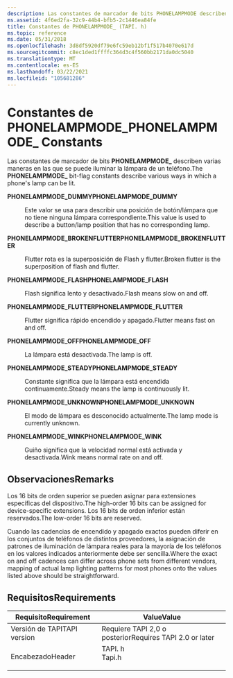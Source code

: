 ```yaml
---
description: Las constantes de marcador de bits PHONELAMPMODE describen varias maneras en las que una lámpara de teléfonos puede estar encendida.
ms.assetid: 4f6ed2fa-32c9-44b4-bfb5-2c1446ea84fe
title: Constantes de PHONELAMPMODE_ (TAPI. h)
ms.topic: reference
ms.date: 05/31/2018
ms.openlocfilehash: 3d8df5920df79e6fc59eb12bf1f517b4070e617d
ms.sourcegitcommit: c8ec1ded1ffffc364d3c4f560bb2171da0dc5040
ms.translationtype: MT
ms.contentlocale: es-ES
ms.lasthandoff: 03/22/2021
ms.locfileid: "105681286"
---
```

# <a name="phonelampmode_-constants"></a><span data-ttu-id="0bfa0-103">Constantes de PHONELAMPMODE_</span><span class="sxs-lookup"><span data-stu-id="0bfa0-103">PHONELAMPMODE_ Constants</span></span>

<span data-ttu-id="0bfa0-104">Las constantes de marcador de bits **PHONELAMPMODE_** describen varias maneras en las que se puede iluminar la lámpara de un teléfono.</span><span class="sxs-lookup"><span data-stu-id="0bfa0-104">The **PHONELAMPMODE_** bit-flag constants describe various ways in which a phone's lamp can be lit.</span></span>

<dl> <dt>

<span data-ttu-id="0bfa0-105"><span id="PHONELAMPMODE_DUMMY"></span><span id="phonelampmode_dummy"></span>**PHONELAMPMODE_DUMMY**</span><span class="sxs-lookup"><span data-stu-id="0bfa0-105"><span id="PHONELAMPMODE_DUMMY"></span><span id="phonelampmode_dummy"></span>**PHONELAMPMODE_DUMMY**</span></span>
</dt> <dd> <dl> <dt>



<span data-ttu-id="0bfa0-106">Este valor se usa para describir una posición de botón/lámpara que no tiene ninguna lámpara correspondiente.</span><span class="sxs-lookup"><span data-stu-id="0bfa0-106">This value is used to describe a button/lamp position that has no corresponding lamp.</span></span>


</dt> </dl> </dd> <dt>

<span data-ttu-id="0bfa0-107"><span id="PHONELAMPMODE_BROKENFLUTTER"></span><span id="phonelampmode_brokenflutter"></span>**PHONELAMPMODE_BROKENFLUTTER**</span><span class="sxs-lookup"><span data-stu-id="0bfa0-107"><span id="PHONELAMPMODE_BROKENFLUTTER"></span><span id="phonelampmode_brokenflutter"></span>**PHONELAMPMODE_BROKENFLUTTER**</span></span>
</dt> <dd> <dl> <dt>



<span data-ttu-id="0bfa0-108">Flutter rota es la superposición de Flash y flutter.</span><span class="sxs-lookup"><span data-stu-id="0bfa0-108">Broken flutter is the superposition of flash and flutter.</span></span>


</dt> </dl> </dd> <dt>

<span data-ttu-id="0bfa0-109"><span id="PHONELAMPMODE_FLASH"></span><span id="phonelampmode_flash"></span>**PHONELAMPMODE_FLASH**</span><span class="sxs-lookup"><span data-stu-id="0bfa0-109"><span id="PHONELAMPMODE_FLASH"></span><span id="phonelampmode_flash"></span>**PHONELAMPMODE_FLASH**</span></span>
</dt> <dd> <dl> <dt>



<span data-ttu-id="0bfa0-110">Flash significa lento y desactivado.</span><span class="sxs-lookup"><span data-stu-id="0bfa0-110">Flash means slow on and off.</span></span>


</dt> </dl> </dd> <dt>

<span data-ttu-id="0bfa0-111"><span id="PHONELAMPMODE_FLUTTER"></span><span id="phonelampmode_flutter"></span>**PHONELAMPMODE_FLUTTER**</span><span class="sxs-lookup"><span data-stu-id="0bfa0-111"><span id="PHONELAMPMODE_FLUTTER"></span><span id="phonelampmode_flutter"></span>**PHONELAMPMODE_FLUTTER**</span></span>
</dt> <dd> <dl> <dt>



<span data-ttu-id="0bfa0-112">Flutter significa rápido encendido y apagado.</span><span class="sxs-lookup"><span data-stu-id="0bfa0-112">Flutter means fast on and off.</span></span>


</dt> </dl> </dd> <dt>

<span data-ttu-id="0bfa0-113"><span id="PHONELAMPMODE_OFF"></span><span id="phonelampmode_off"></span>**PHONELAMPMODE_OFF**</span><span class="sxs-lookup"><span data-stu-id="0bfa0-113"><span id="PHONELAMPMODE_OFF"></span><span id="phonelampmode_off"></span>**PHONELAMPMODE_OFF**</span></span>
</dt> <dd> <dl> <dt>



<span data-ttu-id="0bfa0-114">La lámpara está desactivada.</span><span class="sxs-lookup"><span data-stu-id="0bfa0-114">The lamp is off.</span></span>


</dt> </dl> </dd> <dt>

<span data-ttu-id="0bfa0-115"><span id="PHONELAMPMODE_STEADY"></span><span id="phonelampmode_steady"></span>**PHONELAMPMODE_STEADY**</span><span class="sxs-lookup"><span data-stu-id="0bfa0-115"><span id="PHONELAMPMODE_STEADY"></span><span id="phonelampmode_steady"></span>**PHONELAMPMODE_STEADY**</span></span>
</dt> <dd> <dl> <dt>



<span data-ttu-id="0bfa0-116">Constante significa que la lámpara está encendida continuamente.</span><span class="sxs-lookup"><span data-stu-id="0bfa0-116">Steady means the lamp is continuously lit.</span></span>


</dt> </dl> </dd> <dt>

<span data-ttu-id="0bfa0-117"><span id="PHONELAMPMODE_UNKNOWN"></span><span id="phonelampmode_unknown"></span>**PHONELAMPMODE_UNKNOWN**</span><span class="sxs-lookup"><span data-stu-id="0bfa0-117"><span id="PHONELAMPMODE_UNKNOWN"></span><span id="phonelampmode_unknown"></span>**PHONELAMPMODE_UNKNOWN**</span></span>
</dt> <dd> <dl> <dt>



<span data-ttu-id="0bfa0-118">El modo de lámpara es desconocido actualmente.</span><span class="sxs-lookup"><span data-stu-id="0bfa0-118">The lamp mode is currently unknown.</span></span>


</dt> </dl> </dd> <dt>

<span data-ttu-id="0bfa0-119"><span id="PHONELAMPMODE_WINK"></span><span id="phonelampmode_wink"></span>**PHONELAMPMODE_WINK**</span><span class="sxs-lookup"><span data-stu-id="0bfa0-119"><span id="PHONELAMPMODE_WINK"></span><span id="phonelampmode_wink"></span>**PHONELAMPMODE_WINK**</span></span>
</dt> <dd> <dl> <dt>



<span data-ttu-id="0bfa0-120">Guiño significa que la velocidad normal está activada y desactivada.</span><span class="sxs-lookup"><span data-stu-id="0bfa0-120">Wink means normal rate on and off.</span></span>


</dt> </dl> </dd> </dl>

## <a name="remarks"></a><span data-ttu-id="0bfa0-121">Observaciones</span><span class="sxs-lookup"><span data-stu-id="0bfa0-121">Remarks</span></span>

<span data-ttu-id="0bfa0-122">Los 16 bits de orden superior se pueden asignar para extensiones específicas del dispositivo.</span><span class="sxs-lookup"><span data-stu-id="0bfa0-122">The high-order 16 bits can be assigned for device-specific extensions.</span></span> <span data-ttu-id="0bfa0-123">Los 16 bits de orden inferior están reservados.</span><span class="sxs-lookup"><span data-stu-id="0bfa0-123">The low-order 16 bits are reserved.</span></span>

<span data-ttu-id="0bfa0-124">Cuando las cadencias de encendido y apagado exactos pueden diferir en los conjuntos de teléfonos de distintos proveedores, la asignación de patrones de iluminación de lámpara reales para la mayoría de los teléfonos en los valores indicados anteriormente debe ser sencilla.</span><span class="sxs-lookup"><span data-stu-id="0bfa0-124">Where the exact on and off cadences can differ across phone sets from different vendors, mapping of actual lamp lighting patterns for most phones onto the values listed above should be straightforward.</span></span>

## <a name="requirements"></a><span data-ttu-id="0bfa0-125">Requisitos</span><span class="sxs-lookup"><span data-stu-id="0bfa0-125">Requirements</span></span>



| <span data-ttu-id="0bfa0-126">Requisito</span><span class="sxs-lookup"><span data-stu-id="0bfa0-126">Requirement</span></span> | <span data-ttu-id="0bfa0-127">Value</span><span class="sxs-lookup"><span data-stu-id="0bfa0-127">Value</span></span> |
|-------------------------|-----------------------------------------------------------------------------------|
| <span data-ttu-id="0bfa0-128">Versión de TAPI</span><span class="sxs-lookup"><span data-stu-id="0bfa0-128">TAPI version</span></span><br/> | <span data-ttu-id="0bfa0-129">Requiere TAPI 2,0 o posterior</span><span class="sxs-lookup"><span data-stu-id="0bfa0-129">Requires TAPI 2.0 or later</span></span><br/>                                             |
| <span data-ttu-id="0bfa0-130">Encabezado</span><span class="sxs-lookup"><span data-stu-id="0bfa0-130">Header</span></span><br/>       | <dl> <span data-ttu-id="0bfa0-131"><dt>TAPI. h</dt></span><span class="sxs-lookup"><span data-stu-id="0bfa0-131"><dt>Tapi.h</dt></span></span> </dl> |



 

 




